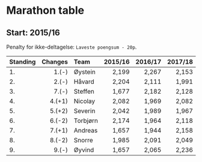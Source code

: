 # Marathon table

## Start: 2015/16

Penalty for ikke-deltagelse: `Laveste poengsum - 20p`.


| Standing | Changes | Team       | 2015/16  | 2016/17  | 2017/18 | 2018/19 | 2019/20 | Sum   |
| :------- | ------: | :--------- | -------: | -------: | ------: | ------: | ------: | ----: |
| 1.       | 1.(-)   | Øystein    | 2,199    | 2,267    | 2,153   | 2,220   | 2,244 | 11,083 |
| 2.       | 2.(-)   | Håvard     | 2,204    | 2,111    | 1,991   | 2,153   | 2,345 | 10,804 |
| 3.       | 7.(-)  | Steffen    | 1,677    | 2,182    | 2,128   | 2,437   | 2,271 | 10,695 |
| 4.       | 4.(+1)  | Nicolay    | 2,082    | 1,969    | 2,082   | 2,147   | 2,296 | 10,576 |
| 5.       | 5.(+2)  | Severin    | 2,042    | 1,989    | 1,967   | 2,098   | 2,313 | 10,409 |
| 6.       | 6.(-2)  | Torbjørn   | 2,174    | 1,964    | 2,118   | 2,047   | 2,090 | 10,393 |
| 7.       | 7.(+1)   | Andreas    | 1,657    | 1,944    | 2,158   | 2,318   | 2,222 | 10,299 |
| 8.       | 8.(-2)  | Snorre     | 1,985    | 2,091    | 2,049   | 2,015   | 2,152 | 10,292 |
| 9.       | 9.(-)   | Øyvind     | 1,657    | 2,065    | 2,236   | 2,066   | 2,119 | 10,143 |
